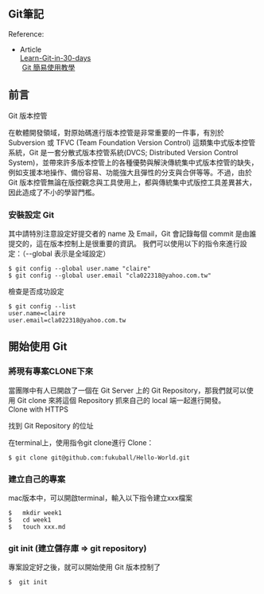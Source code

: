 ## Git筆記

Reference:
* Article<br>
    [Learn-Git-in-30-days](https://github.com/doggy8088/Learn-Git-in-30-days/blob/master/zh-tw/01.md)<br>
    [Git 簡易使用教學](https://coderwall.com/p/yl1-ug/git--2)<br>

## 前言

Git 版本控管

在軟體開發領域，對原始碼進行版本控管是非常重要的一件事，有別於 Subversion 或 TFVC (Team Foundation Version Control) 這類集中式版本控管系統，Git 是一套分散式版本控管系統(DVCS; Distributed Version Control System)，並帶來許多版本控管上的各種優勢與解決傳統集中式版本控管的缺失，例如支援本地操作、備份容易、功能強大且彈性的分支與合併等等。不過，由於 Git 版本控管無論在版控觀念與工具使用上，都與傳統集中式版控工具差異甚大，因此造成了不小的學習門檻。

### 安裝設定 Git

其中請特別注意設定好提交者的 name 及 Email，Git 會記錄每個 commit 是由誰提交的，這在版本控制上是很重要的資訊。
我們可以使用以下的指令來進行設定：（--global</code> 表示是全域設定）

```
$ git config --global user.name "claire"
$ git config --global user.email "cla022318@yahoo.com.tw"
```
檢查是否成功設定

```
$ git config --list
user.name=claire
user.email=cla022318@yahoo.com.tw
```

## 開始使用 Git
### 將現有專案CLONE下來

當團隊中有人已開啟了一個在 Git Server 上的 Git Repository，那我們就可以使用 Git clone 來將這個 Repository 抓來自己的 local 端一起進行開發。<br>
Clone with HTTPS

找到 Git Repository 的位址

在terminal上，使用指令git clone進行 Clone：
```
$ git clone git@github.com:fukuball/Hello-World.git
```

### 建立自己的專案

mac版本中，可以開啟terminal，輸入以下指令建立xxx檔案

```
$   mkdir week1
$   cd week1
$   touch xxx.md
```

### git init (建立儲存庫 => git repository)

專案設定好之後，就可以開始使用 Git 版本控制了
```
$  git init
```
